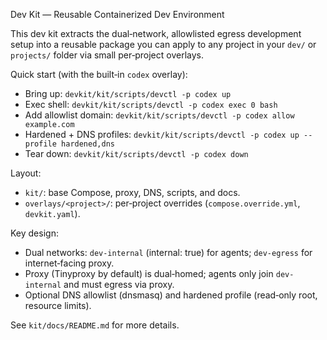 Dev Kit — Reusable Containerized Dev Environment

This dev kit extracts the dual‑network, allowlisted egress development setup into a reusable package you can apply to any project in your `dev/` or `projects/` folder via small per‑project overlays.

Quick start (with the built‑in `codex` overlay):
- Bring up: `devkit/kit/scripts/devctl -p codex up`
- Exec shell: `devkit/kit/scripts/devctl -p codex exec 0 bash`
- Add allowlist domain: `devkit/kit/scripts/devctl -p codex allow example.com`
- Hardened + DNS profiles: `devkit/kit/scripts/devctl -p codex up --profile hardened,dns`
- Tear down: `devkit/kit/scripts/devctl -p codex down`

Layout:
- `kit/`: base Compose, proxy, DNS, scripts, and docs.
- `overlays/<project>/`: per‑project overrides (`compose.override.yml`, `devkit.yaml`).

Key design:
- Dual networks: `dev-internal` (internal: true) for agents; `dev-egress` for internet‑facing proxy.
- Proxy (Tinyproxy by default) is dual‑homed; agents only join `dev-internal` and must egress via proxy.
- Optional DNS allowlist (dnsmasq) and hardened profile (read‑only root, resource limits).

See `kit/docs/README.md` for more details.

